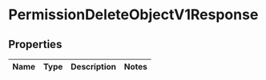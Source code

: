 
# PermissionDeleteObjectV1Response

## Properties
| Name | Type | Description | Notes |
| ------------ | ------------- | ------------- | ------------- |



